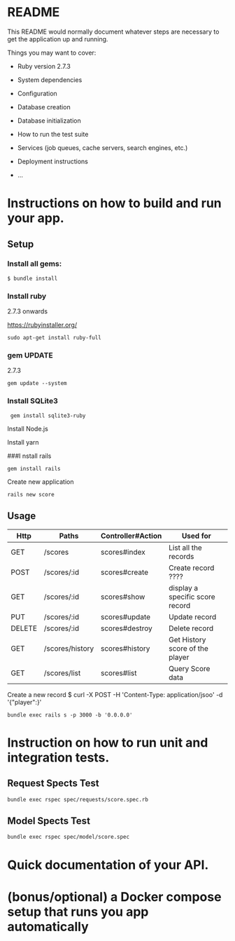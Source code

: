 # README

This README would normally document whatever steps are necessary to get the
application up and running.

Things you may want to cover:

* Ruby version
2.7.3


* System dependencies

* Configuration

* Database creation

* Database initialization

* How to run the test suite

* Services (job queues, cache servers, search engines, etc.)

* Deployment instructions

* ...


# Instructions on how to build and run your app.
## Setup
### Install all gems:
```
$ bundle install
```

### Install ruby
2.7.3 onwards 

https://rubyinstaller.org/

```
sudo apt-get install ruby-full

```

### gem UPDATE
2.7.3
```
gem update --system

```


### Install SQLite3


```
 gem install sqlite3-ruby
```

Install Node.js

Install yarn

###I nstall rails

```
gem install rails
```

Create new application
```
rails new score
```


## Usage
|Http   | Paths | Controller#Action|Used for|
|-|-|-|-|
|GET | /scores|scores#index|List all the records|
|POST | /scores/:id |scores#create| Create record ????|
|GET|/scores/:id|scores#show| display a specific score record|
|PUT | /scores/:id | scores#update|Update record|
|DELETE | /scores/:id |scores#destroy| Delete record|
|GET|/scores/history|scores#history| Get History score of the player|
|GET|/scores/list|scores#list| Query Score data|


Create a new record
$ curl -X POST -H 'Content-Type: application/jsoo' -d '{"player":}'


``` 
bundle exec rails s -p 3000 -b '0.0.0.0'
```
# Instruction on how to run unit and integration tests.
## Request Spects Test
```
bundle exec rspec spec/requests/score.spec.rb
```

## Model Spects Test

```
bundle exec rspec spec/model/score.spec
```
# Quick documentation of your API.
# (bonus/optional) a Docker compose setup that runs you app automatically
